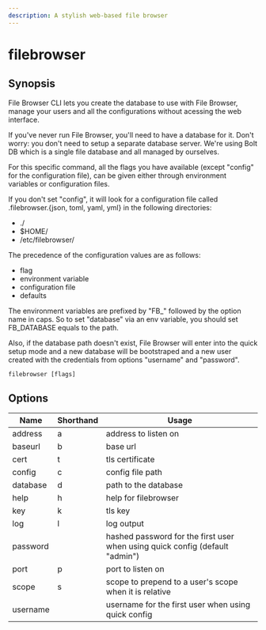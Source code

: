 ```yaml
---
description: A stylish web-based file browser
---
```


# filebrowser

## Synopsis

File Browser CLI lets you create the database to use with File Browser,
manage your users and all the configurations without acessing the
web interface.
	
If you've never run File Browser, you'll need to have a database for
it. Don't worry: you don't need to setup a separate database server.
We're using Bolt DB which is a single file database and all managed
by ourselves.

For this specific command, all the flags you have available (except
"config" for the configuration file), can be given either through
environment variables or configuration files.

If you don't set "config", it will look for a configuration file called
.filebrowser.{json, toml, yaml, yml} in the following directories:

- ./
- $HOME/
- /etc/filebrowser/

The precedence of the configuration values are as follows:

- flag
- environment variable
- configuration file
- defaults

The environment variables are prefixed by "FB_" followed by the option
name in caps. So to set "database" via an env variable, you should
set FB_DATABASE equals to the path.

Also, if the database path doesn't exist, File Browser will enter into
the quick setup mode and a new database will be bootstraped and a new
user created with the credentials from options "username" and "password".

```
filebrowser [flags]
```

## Options

| Name | Shorthand | Usage |
|------|-----------|-------|
|address|a|address to listen on|
|baseurl|b|base url|
|cert|t|tls certificate|
|config|c|config file path|
|database|d|path to the database|
|help|h|help for filebrowser|
|key|k|tls key|
|log|l|log output|
|password||hashed password for the first user when using quick config (default "admin")|
|port|p|port to listen on|
|scope|s|scope to prepend to a user's scope when it is relative|
|username||username for the first user when using quick config|

